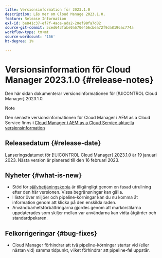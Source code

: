 ```yaml
---
title: Versionsinformation för 2023.1.0
description: Läs mer om Cloud Manage 2023.1.0.
feature: Release Information
exl-id: be841c37-ef7f-4ace-ada2-20ef98fa7d82
source-git-commit: 5ced643fabe0a670e456cbea72f9da8196ac774a
workflow-type: tm+mt
source-wordcount: '156'
ht-degree: 1%

---
```


# Versionsinformation för Cloud Manager 2023.1.0 {#release-notes}

Den här sidan dokumenterar versionsinformationen för [!UICONTROL Cloud Manager] 2023.1.0.

>[!NOTE]
>
>Den senaste versionsinformationen för Cloud Manager i AEM as a Cloud Service finns i [Cloud Manager i AEM as a Cloud Service aktuella versionsinformation](https://experienceleague.adobe.com/en/docs/experience-manager-cloud-service/content/release-notes/cloud-manager/current)

## Releasedatum {#release-date}

Lanseringsdatumet för [!UICONTROL Cloud Manager] 2023.1.0 är 19 januari 2023. Nästa version är planerad till den 16 februari 2023.

## Nyheter {#what-is-new}

* Stöd för [självbetjäningskopia](/help/using/content-copy.md) är tillgängligt genom en fasad utrullning efter den här versionen. Vissa begränsningar kan gälla.
* I listor över miljöer och pipeline-körningar kan du nu komma åt information genom att klicka på den enskilda raden.
* Användbarhetsförbättringarna gjordes genom att markörstilarna uppdaterades som skiljer mellan var användarna kan vidta åtgärder och standardpekaren.

## Felkorrigeringar {#bug-fixes}

* Cloud Manager förhindrar att två pipeline-körningar startar vid (eller nästan vid) samma tidpunkt, vilket förhindrar att pipeline-fel uppstår.
